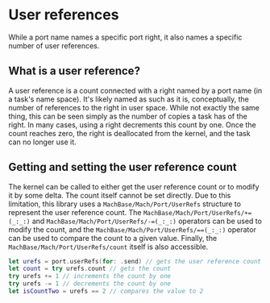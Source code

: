 # User references

While a port name names a specific port right, it also names a specific number of user references.

## What is a user reference?

A user reference is a count connected with a right named by a port name (in a task's name space). It's likely named as such as it is, conceptually, the number of references to the right in user space. While not exactly the same thing, this can be seen simply as the number of copies a task has of the right. In many cases, using a right decrements this count by one. Once the count reaches zero, the right is deallocated from the kernel, and the task can no longer use it.

## Getting and setting the user reference count

The kernel can be called to either get the user reference count or to modify it by some delta. The count itself cannot be set directly. Due to this limitation, this library uses a ``MachBase/Mach/Port/UserRefs`` structure to represent the user reference count. The ``MachBase/Mach/Port/UserRefs/+=(_:_:)`` and ``MachBase/Mach/Port/UserRefs/-=(_:_:)`` operators can be used to modify the count, and the ``MachBase/Mach/Port/UserRefs/==(_:_:)`` operator can be used to compare the count to a given value. Finally, the ``MachBase/Mach/Port/UserRefs/count`` itself is also accessible.

```swift
let urefs = port.userRefs(for: .send) // gets the user reference count for the send right
let count = try urefs.count // gets the count
try urefs += 1 // increments the count by one
try urefs -= 1 // decrements the count by one
let isCountTwo = urefs == 2 // compares the value to 2
```